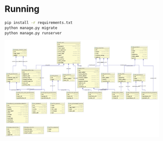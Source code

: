 # Running
```bash
pip install -r requirements.txt
python manage.py migrate
python manage.py runserver
```
<img src="schema.png">
